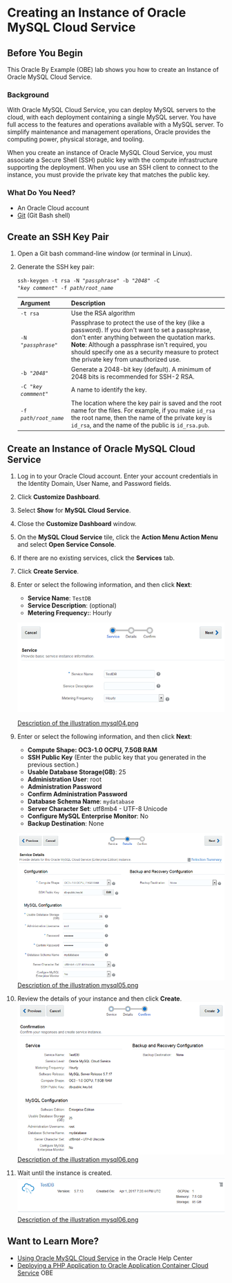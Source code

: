 # Creating an Instance of Oracle MySQL Cloud Service

## Before You Begin ##
This Oracle By Example (OBE) lab shows you how to create an Instance of Oracle MySQL Cloud Service.
                            
### Background ###
With Oracle MySQL Cloud Service, you can deploy MySQL servers to the cloud, with each deployment containing a single MySQL server. You have full access to the features and operations available with a MySQL server. To simplify maintenance and management operations, Oracle provides the computing power, physical storage, and tooling.

When you create an instance of Oracle MySQL Cloud Service, you must associate a Secure Shell (SSH) public key with the compute infrastructure supporting the deployment. When you use an SSH client to connect to the instance, you must provide the private key that matches the public key.

### What Do You Need? ###
- An Oracle Cloud account
- [Git](https://git-scm.com/downloads) (Git Bash shell)

## Create an SSH Key Pair ##

1. Open a Git bash command-line window (or terminal in Linux).
2. Generate the SSH key pair: 

   <code>ssh-keygen -t rsa -N "<i>passphrase</i>" -b "<i>2048</i>" -C "<i>key comment</i>" -f <i>path/root_name</i></code>

    Argument|Description
    --------|-----------
    `-t rsa`|Use the RSA algorithm
    <code>-N "<i>passphrase</i>"</code>|Passphrase to protect the use of the key (like a password). If you don't want to set a passphrase, don't enter anything between the quotation marks. **Note**: Although a passphrase isn't required, you should specify one as a security measure to protect the private key from unauthorized use.
    <code>-b "<i>2048</i>"</code>|Generate a 2048-bit key (default). A minimum of 2048 bits is recommended for SSH-2 RSA. 
    <code>-C "<i>key commment</i>"</code>|A name to identify the key.
    <code>-f <i>path/root_name</i></code>|The location where the key pair is saved and the root name for the files. For example, if you make `id_rsa` the root name, then the name of the private key is `id_rsa`, and the name of the public is `id_rsa.pub`.

## Create an Instance of Oracle MySQL Cloud Service ##

1. Log in to your Oracle Cloud account. Enter your account credentials in the Identity Domain, User Name, and Password fields.
2. Click **Customize Dashboard**.
3. Select **Show** for **MySQL Cloud Service**.
4. Close the **Customize Dashboard** window.
5. On the **MySQL Cloud Service** tile, click the **Action Menu Action Menu** and select **Open Service Console**.
6. If there are no existing services, click the **Services** tab.
7. Click **Create Service**.
8. Enter or select the following information, and then click **Next**:
   * **Service Name**: `TestDB`
   * **Service Description**: (optional)
   * **Metering Frequency:**: Hourly

   ![mysql04.png](img/mysql04.png)

   [Description of the illustration mysql04.png](files/mysql04.txt)

9. Enter or select the following information, and then click **Next**:
   * **Compute Shape: OC3-1.0 OCPU, 7.5GB RAM**
   *  **SSH Public Key** (Enter the public key that you generated in the previous section.)
   * **Usable Database Storage(GB)**: 25
   * **Administration User**: root
   * **Administration Password**
   * **Confirm Administration Password**
   * **Database Schema Name**: `mydatabase`
   * **Server Character Set**: utf8mb4 - UTF-8 Unicode
   * **Configure MySQL Enterprise Monitor**: No
   * **Backup Destination**: None

   ![mysql05.png](img/mysql05.png)
   [Description of the illustration mysql05.png](files/mysql05.txt)  

10. Review the details of your instance and then click **Create**.
   ![mysql06.png](img/mysql06.png)
   [Description of the illustration mysql06.png](files/mysql06.txt) 
11. Wait until the instance is created.
   ![mysql07.png](img/mysql07.png)
   [Description of the illustration mysql06.png](files/mysql07.txt) 

## Want to Learn More? ##

   * [Using Oracle MySQL Cloud Service](http://docs.oracle.com/cloud/latest/mysql-cloud/UOMCS/toc.htm) in the Oracle Help Center
   * [Deploying a PHP Application to Oracle Application Container Cloud Service](https://apexapps.oracle.com/pls/apex/f?p=44785:112:0::::P112_CONTENT_ID:19923) OBE